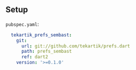 ## Setup

`pubspec.yaml`:

```yaml
  tekartik_prefs_sembast:
    git:
      url: git://github.com/tekartik/prefs.dart
      path: prefs_sembast
      ref: dart2
    version: '>=0.1.0'
```

